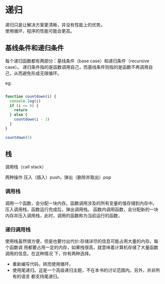 # 递归

递归只是让解决方案更清晰，并没有性能上的优势。  
使用循环，程序的性能可能会更高。

## 基线条件和递归条件

每个递归函数都有两部分：基线条件（base case）和递归条件（recursive case）。
递归条件指的是函数调用自己，而基线条件则指的是函数不再调用自己，从而避免形成无限循环。

eg:

```js

function countdown(i) {
  console.log(i)
  if (i <= 0) {
    return
  } else {
    countdown(i - 1)
  }
}

countdown(5)

```

## 栈

调用栈（call stack）

两种操作 压入（插入）push，弹出（删除并取出）pop

### 调用栈

调用一个函数，会分配一块内存。函数调用涉及的所有变量的值存储到内存中。
压入调用栈，函数运行完成后，弹出调用栈。
函数内调用函数，会分配新的一块内存并压入调用栈，此时，调用的函数称为当前运行的函数，

### 递归调用栈

使用栈虽然很方便，但是也要付出代价:存储详尽的信息可能占用大量的内存。每个函数调 用都要占用一定的内存，如果栈很高，就意味着计算机存储了大量函数调用的信息。在这种情况 下，你有两种选择。

* 重新编写代码，转而使用循环。
* 使用尾递归。这是一个高级递归主题，不在本书的讨论范围内。另外，并非所有的语言
都支持尾递归。
